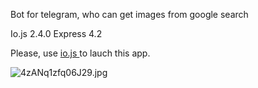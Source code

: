 Bot for telegram, who can get images from google search

Io.js 2.4.0 
Express 4.2

Please, use [io.js ](https://iojs.org/en/index.html) to lauch this app. 

![4zANq1zfq06J29.jpg](https://bitbucket.org/repo/rzr4zd/images/2727664699-4zANq1zfq06J29.jpg)